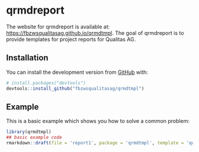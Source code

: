 
<!-- README.md is generated from README.Rmd. Please edit that file -->

# qrmdreport

<!-- badges: start -->
<!-- badges: end -->

The website for qrmdreport is available at:
<https://fbzwsqualitasag.github.io/qrmdtmpl>. The goal of qrmdreport is
to provide templates for project reports for Qualitas AG.

## Installation

You can install the development version from
[GitHub](https://github.com/) with:

``` r
# install.packages("devtools")
devtools::install_github("fbzwsqualitasag/qrmdtmpl")
```

## Example

This is a basic example which shows you how to solve a common problem:

``` r
library(qrmdtmpl)
## basic example code
rmarkdown::draft(file = 'report1', package = 'qrmdtmpl', template = 'quagprojectreport', create_dir = TRUE)
```
